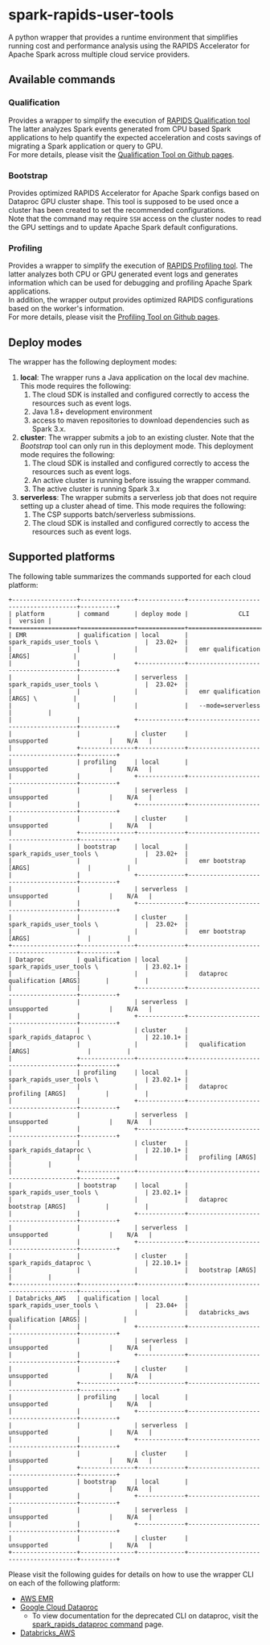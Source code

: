 # spark-rapids-user-tools

A python wrapper that provides a runtime environment that simplifies running cost and performance
analysis using the RAPIDS Accelerator for Apache Spark across multiple cloud service providers.

## Available commands

### Qualification

Provides a wrapper to simplify the execution of [RAPIDS Qualification tool](../../core/docs/spark-qualification-tool.md)
The latter analyzes Spark events generated from  CPU based Spark applications to help
quantify the expected acceleration and costs savings of migrating a Spark application or
query to GPU.  
For more details, please visit the
[Qualification Tool on Github pages](https://nvidia.github.io/spark-rapids/docs/spark-qualification-tool.html).

### Bootstrap

Provides optimized RAPIDS Accelerator for Apache Spark configs based on Dataproc GPU cluster shape.
This tool is supposed to be used once a cluster has been created to set the recommended configurations.  
Note that the command may require `SSH` access on the cluster nodes to read the GPU settings and to update
Apache Spark default configurations.

### Profiling

Provides a wrapper to simplify the execution of [RAPIDS Profiling tool](../../core/docs/spark-profiling-tool.md).
The latter analyzes both CPU or GPU generated event logs and generates information which
can be used for debugging and profiling Apache Spark applications.  
In addition, the wrapper output provides optimized RAPIDS configurations based on the worker's
information.  
For more details, please visit the
[Profiling Tool on Github pages](https://nvidia.github.io/spark-rapids/docs/spark-profiling-tool.html).

## Deploy modes

The wrapper has the following deployment modes:

1. **local**: The wrapper runs a Java application on the local dev machine. This mode requires the following:
   1. The cloud SDK is installed and configured correctly to access the resources such as event logs.
   2. Java 1.8+ development environment
   3. access to maven repositories to download dependencies such as Spark 3.x.
2. **cluster**: The wrapper submits a job to an existing cluster. Note that the _Bootstrap_ tool can
   only run in this deployment mode.  This deployment mode requires the following:
   1. The cloud SDK is installed and configured correctly to access the resources such as event logs.
   2. An active cluster is running before issuing the wrapper command.
   3. The active cluster is running Spark 3.x
3. **serverless**: The wrapper submits a serverless job that does not require setting up a cluster ahead of time.
   This mode requires the following:
   1. The CSP supports batch/serverless submissions.
   2. The cloud SDK is installed and configured correctly to access the resources such as event logs.


## Supported platforms

The following table summarizes the commands supported for each cloud platform:

```
+------------------+---------------+-------------+---------------------------------------+----------+
| platform         | command       | deploy mode |              CLI                      |  version |
+==================+===============+=============+=======================================+==========+
| EMR              | qualification | local       | spark_rapids_user_tools \             |  23.02+  |
|                  |               |             |   emr qualification [ARGS]            |          |
|                  |               +-------------+---------------------------------------+----------+
|                  |               | serverless  | spark_rapids_user_tools \             |  23.02+  |
|                  |               |             |   emr qualification [ARGS] \          |          |
|                  |               |             |   --mode=serverless                   |          |
|                  |               +-------------+---------------------------------------+----------+
|                  |               | cluster     |           unsupported                 |    N/A   |
|                  +---------------+-------------+---------------------------------------+----------+
|                  | profiling     | local       |           unsupported                 |    N/A   |
|                  |               +-------------+---------------------------------------+----------+
|                  |               | serverless  |           unsupported                 |    N/A   |
|                  |               +-------------+---------------------------------------+----------+
|                  |               | cluster     |           unsupported                 |    N/A   |
|                  +---------------+-------------+---------------------------------------+----------+
|                  | bootstrap     | local       | spark_rapids_user_tools \             |  23.02+  |
|                  |               |             |   emr bootstrap [ARGS]                |          |
|                  |               +-------------+---------------------------------------+----------+
|                  |               | serverless  |           unsupported                 |    N/A   |
|                  |               +-------------+---------------------------------------+----------+
|                  |               | cluster     | spark_rapids_user_tools \             |  23.02+  |
|                  |               |             |   emr bootstrap [ARGS]                |          |
+------------------+---------------+-------------+---------------------------------------+----------+
| Dataproc         | qualification | local       | spark_rapids_user_tools \             | 23.02.1+ |
|                  |               |             |   dataproc qualification [ARGS]       |          |
|                  |               +-------------+---------------------------------------+----------+
|                  |               | serverless  |           unsupported                 |    N/A   |
|                  |               +-------------+---------------------------------------+----------+
|                  |               | cluster     | spark_rapids_dataproc \               | 22.10.1+ |
|                  |               |             |   qualification [ARGS]                |          |
|                  +---------------+-------------+---------------------------------------+----------+
|                  | profiling     | local       | spark_rapids_user_tools \             | 23.02.1+ |
|                  |               |             |   dataproc profiling [ARGS]           |          |
|                  |               +-------------+---------------------------------------+----------+
|                  |               | serverless  |           unsupported                 |    N/A   |
|                  |               +-------------+---------------------------------------+----------+
|                  |               | cluster     | spark_rapids_dataproc \               | 22.10.1+ |
|                  |               |             |   profiling [ARGS]                    |          |
|                  +---------------+-------------+---------------------------------------+----------+
|                  | bootstrap     | local       | spark_rapids_user_tools \             | 23.02.1+ |
|                  |               |             |   dataproc bootstrap [ARGS]           |          |
|                  |               +-------------+---------------------------------------+----------+
|                  |               | serverless  |           unsupported                 |    N/A   |
|                  |               +-------------+---------------------------------------+----------+
|                  |               | cluster     | spark_rapids_dataproc \               | 22.10.1+ |
|                  |               |             |   bootstrap [ARGS]                    |          |
+------------------+---------------+-------------+---------------------------------------+----------+
| Databricks_AWS   | qualification | local       | spark_rapids_user_tools \             |  23.04+  |
|                  |               |             |   databricks_aws qualification [ARGS] |          |
|                  |               +-------------+---------------------------------------+----------+
|                  |               | serverless  |           unsupported                 |    N/A   |
|                  |               +-------------+---------------------------------------+----------+
|                  |               | cluster     |           unsupported                 |    N/A   |
|                  +---------------+-------------+---------------------------------------+----------+
|                  | profiling     | local       |           unsupported                 |    N/A   |
|                  |               +-------------+---------------------------------------+----------+
|                  |               | serverless  |           unsupported                 |    N/A   |
|                  |               +-------------+---------------------------------------+----------+
|                  |               | cluster     |           unsupported                 |    N/A   |
|                  +---------------+-------------+---------------------------------------+----------+
|                  | bootstrap     | local       |           unsupported                 |    N/A   |
|                  |               +-------------+---------------------------------------+----------+
|                  |               | serverless  |           unsupported                 |    N/A   |
|                  |               +-------------+---------------------------------------+----------+
|                  |               | cluster     |           unsupported                 |    N/A   |
+------------------+---------------+-------------+---------------------------------------+----------+
```

Please visit the following guides for details on how to use the wrapper CLI on each of the following
platform:

- [AWS EMR](user-tools-aws-emr.md)
- [Google Cloud Dataproc](user-tools-dataproc.md)
  - To view documentation for the deprecated CLI on dataproc, visit the [spark_rapids_dataproc command](legacy-user-tools-dataproc.md) page.
- [Databricks_AWS](user-tools-databricks-aws.md)
